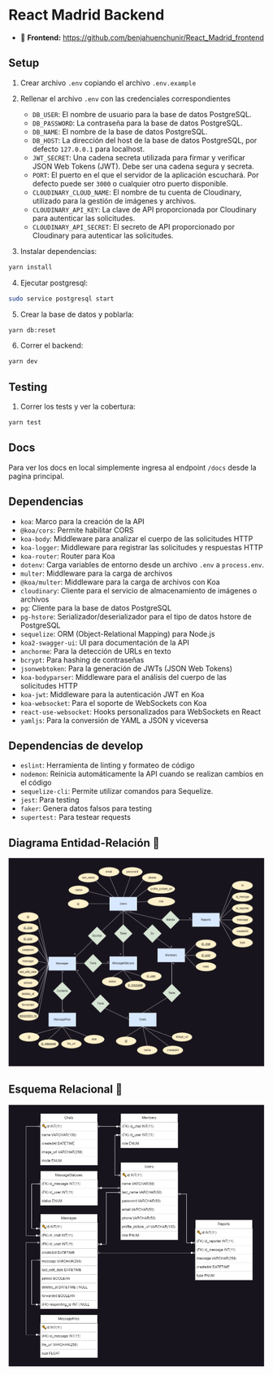 # React Madrid Backend

* :link: **Frontend:** https://github.com/benjahuenchunir/React_Madrid_frontend

## Setup

1. Crear archivo `.env` copiando el archivo `.env.example`
2. Rellenar el archivo `.env` con las credenciales correspondientes

    - `DB_USER`: El nombre de usuario para la base de datos PostgreSQL.
    - `DB_PASSWORD`: La contraseña para la base de datos PostgreSQL.
    - `DB_NAME`: El nombre de la base de datos PostgreSQL.
    - `DB_HOST`: La dirección del host de la base de datos PostgreSQL, por defecto `127.0.0.1` para localhost.
    - `JWT_SECRET`: Una cadena secreta utilizada para firmar y verificar JSON Web Tokens (JWT). Debe ser una cadena segura y secreta.
    - `PORT`: El puerto en el que el servidor de la aplicación escuchará. Por defecto puede ser `3000` o cualquier otro puerto disponible.
    - `CLOUDINARY_CLOUD_NAME`: El nombre de tu cuenta de Cloudinary, utilizado para la gestión de imágenes y archivos.
    - `CLOUDINARY_API_KEY`: La clave de API proporcionada por Cloudinary para autenticar las solicitudes.
    - `CLOUDINARY_API_SECRET`: El secreto de API proporcionado por Cloudinary para autenticar las solicitudes.

3. Instalar dependencias:

```bash
yarn install
```

4. Ejecutar postgresql:

```bash
sudo service postgresql start
```

5. Crear la base de datos y poblarla:

```bash
yarn db:reset
```

6. Correr el backend:

```bash
yarn dev
```

## Testing

1. Correr los tests y ver la cobertura:

```bash
yarn test
```

## Docs

Para ver los docs en local simplemente ingresa al endpoint `/docs` desde la pagina principal.

## Dependencias

- `koa`: Marco para la creación de la API
- `@koa/cors`: Permite habilitar CORS
- `koa-body`: Middleware para analizar el cuerpo de las solicitudes HTTP
- `koa-logger`: Middleware para registrar las solicitudes y respuestas HTTP
- `koa-router`: Router para Koa
- `dotenv`: Carga variables de entorno desde un archivo `.env` a `process.env`.
- `multer`: Middleware para la carga de archivos
- `@koa/multer`: Middleware para la carga de archivos con Koa
- `cloudinary`: Cliente para el servicio de almacenamiento de imágenes o archivos
- `pg`: Cliente para la base de datos PostgreSQL
- `pg-hstore`: Serializador/deserializador para el tipo de datos hstore de PostgreSQL
- `sequelize`: ORM (Object-Relational Mapping) para Node.js
- `koa2-swagger-ui`: UI para documentación de la API
- `anchorme`: Para la detección de URLs en texto
- `bcrypt`: Para hashing de contraseñas
- `jsonwebtoken`: Para la generación de JWTs (JSON Web Tokens)
- `koa-bodyparser`: Middleware para el análisis del cuerpo de las solicitudes HTTP
- `koa-jwt`: Middleware para la autenticación JWT en Koa
- `koa-websocket`: Para el soporte de WebSockets con Koa
- `react-use-websocket`: Hooks personalizados para WebSockets en React
- `yamljs`: Para la conversión de YAML a JSON y viceversa

## Dependencias de develop

- `eslint`: Herramienta de linting y formateo de código
- `nodemon`: Reinicia automáticamente la API cuando se realizan cambios en el código
- `sequelize-cli`: Permite utilizar comandos para Sequelize.
- `jest`: Para testing
- `faker`: Genera datos falsos para testing
- `supertest:` Para testear requests

## Diagrama Entidad-Relación :scroll:
![ER-Model](assets/ER-Model.png)

## Esquema Relacional :scroll:
![ER-Model](assets/RelationalSchema.png)